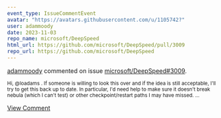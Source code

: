 ```yaml
---
event_type: IssueCommentEvent
avatar: "https://avatars.githubusercontent.com/u/1105742?"
user: adammoody
date: 2023-11-03
repo_name: microsoft/DeepSpeed
html_url: https://github.com/microsoft/DeepSpeed/pull/3009
repo_url: https://github.com/microsoft/DeepSpeed
---
```


<a href='https://github.com/adammoody' target='_blank'>adammoody</a> commented on issue <a href='https://github.com/microsoft/DeepSpeed/pull/3009' target='_blank'>microsoft/DeepSpeed#3009</a>.

<small>Hi, @loadams .  If someone is willing to look this over and if the idea is still acceptable, I'll try to get this back up to date.  In particular, I'd need help to make sure it doesn't break nebula (which I can't test) or other checkpoint/restart paths I may have missed....</small>

<a href='https://github.com/microsoft/DeepSpeed/pull/3009' target='_blank'>View Comment</a>
